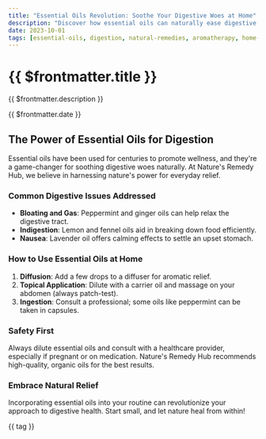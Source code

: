 ```yaml
---
title: "Essential Oils Revolution: Soothe Your Digestive Woes at Home"
description: "Discover how essential oils can naturally ease digestive issues like bloating and indigestion, all from the comfort of your home with Nature's Remedy Hub."
date: 2023-10-01
tags: [essential-oils, digestion, natural-remedies, aromatherapy, home-healing]
---
```


<div class="bg-gradient-to-r from-green-400 to-teal-500 text-white p-12 rounded-xl mb-8 -mt-8">
  <h1 class="text-5xl font-bold mb-4">{{ $frontmatter.title }}</h1>
  <p class="text-xl opacity-90">{{ $frontmatter.description }}</p>
  <div class="mt-4 text-sm opacity-75">{{ $frontmatter.date }}</div>
</div>

<div class="prose prose-lg max-w-none">

## The Power of Essential Oils for Digestion

Essential oils have been used for centuries to promote wellness, and they're a game-changer for soothing digestive woes naturally. At Nature's Remedy Hub, we believe in harnessing nature's power for everyday relief.

### Common Digestive Issues Addressed

- **Bloating and Gas**: Peppermint and ginger oils can help relax the digestive tract.
- **Indigestion**: Lemon and fennel oils aid in breaking down food efficiently.
- **Nausea**: Lavender oil offers calming effects to settle an upset stomach.

### How to Use Essential Oils at Home

1. **Diffusion**: Add a few drops to a diffuser for aromatic relief.
2. **Topical Application**: Dilute with a carrier oil and massage on your abdomen (always patch-test).
3. **Ingestion**: Consult a professional; some oils like peppermint can be taken in capsules.

### Safety First

Always dilute essential oils and consult with a healthcare provider, especially if pregnant or on medication. Nature's Remedy Hub recommends high-quality, organic oils for the best results.

### Embrace Natural Relief

Incorporating essential oils into your routine can revolutionize your approach to digestive health. Start small, and let nature heal from within!

</div>

<div class="mt-12 flex flex-wrap gap-2">
  <span v-for="tag in $frontmatter.tags" :key="tag" 
        class="px-4 py-2 bg-primary/10 text-primary rounded-full">
    {{ tag }}
  </span>
</div>
